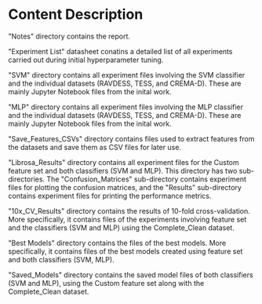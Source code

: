 # Content Description 

"Notes" directory contains the report. 

"Experiment List" datasheet conatins a detailed list of all experiments carried out during initial hyperparameter tuning.

"SVM" directory contains all experiment files involving the SVM classifier and the individual datasets (RAVDESS, TESS, and CREMA-D). These are mainly Jupyter Notebook files from the inital work.

"MLP" directory contains all experiment files involving the MLP classifier and the individual datasets (RAVDESS, TESS, and CREMA-D). These are mainly Jupyter Notebook files from the inital work.

"Save_Features_CSVs" directory contains files used to extract features from the datasets and save them as CSV files for later use.

"Librosa_Results" directory contains all experiment files for the Custom feature set and both classifiers (SVM and MLP). This directory has two sub-directories. The "Confusion_Matrices" sub-directory contains experiment files for plotting the confusion matrices, and the "Results" sub-directory contains experiment files for printing the performance metrics.
 
"10x_CV_Results" directory contains the results of 10-fold cross-validation. More specifically, it contains files of the experiments involving feature set and the classifiers (SVM and MLP) using the Complete_Clean dataset.

"Best Models" directory contains the files of the best models. More specifically, it contains files of the best models created using feature set and both classifiers (SVM, MLP).

"Saved_Models" directory contains the saved model files of both classifiers (SVM and MLP), using the Custom feature set along with the Complete_Clean dataset. 
